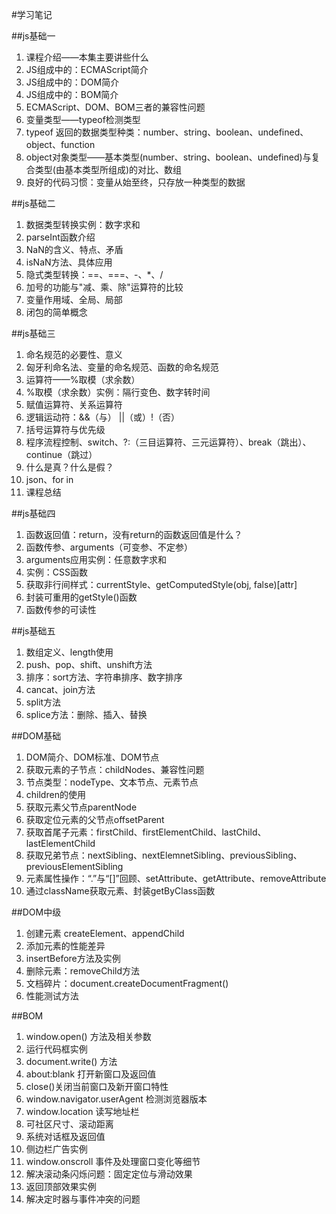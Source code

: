 #学习笔记

##js基础一
1. 课程介绍——本集主要讲些什么
2. JS组成中的：ECMAScript简介
3. JS组成中的：DOM简介
4. JS组成中的：BOM简介
5. ECMAScript、DOM、BOM三者的兼容性问题
6. 变量类型——typeof检测类型
7. typeof 返回的数据类型种类：number、string、boolean、undefined、object、function
8. object对象类型——基本类型(number、string、boolean、undefined)与复合类型(由基本类型所组成)的对比、数组
9. 良好的代码习惯：变量从始至终，只存放一种类型的数据


##js基础二
1. 数据类型转换实例：数字求和
2. parseInt函数介绍
3. NaN的含义、特点、矛盾
4. isNaN方法、具体应用
5. 隐式类型转换：==、===、-、*、/
6. 加号的功能与"减、乘、除"运算符的比较
7. 变量作用域、全局、局部
8. 闭包的简单概念

##js基础三
1. 命名规范的必要性、意义
2. 匈牙利命名法、变量的命名规范、函数的命名规范
3. 运算符——%取模（求余数）
4. %取模（求余数）实例：隔行变色、数字转时间
5. 赋值运算符、关系运算符
6. 逻辑运动符：&&（与） ||（或）!（否）
7. 括号运算符与优先级
8. 程序流程控制、switch、?:（三目运算符、三元运算符）、break（跳出）、continue（跳过）
9. 什么是真？什么是假？
10. json、for in
11. 课程总结

##js基础四
1. 函数返回值：return，没有return的函数返回值是什么？
2. 函数传参、arguments（可变参、不定参）
3. arguments应用实例：任意数字求和
4. 实例：CSS函数
5. 获取非行间样式：currentStyle、getComputedStyle(obj, false)[attr]
6. 封装可重用的getStyle()函数
7. 函数传参的可读性

##js基础五
1. 数组定义、length使用
2. push、pop、shift、unshift方法
3. 排序：sort方法、字符串排序、数字排序
4. cancat、join方法
5. split方法
6. splice方法：删除、插入、替换

##DOM基础
1. DOM简介、DOM标准、DOM节点
2. 获取元素的子节点：childNodes、兼容性问题
3. 节点类型：nodeType、文本节点、元素节点
4. children的使用
5. 获取元素父节点parentNode
6. 获取定位元素的父节点offsetParent
7. 获取首尾子元素：firstChild、firstElementChild、lastChild、lastElementChild
8. 获取兄弟节点：nextSibling、nextElemnetSibling、previousSibling、previousElementSibling
9. 元素属性操作：“.”与“[]”回顾、setAttribute、getAttribute、removeAttribute
10. 通过className获取元素、封装getByClass函数

##DOM中级
1. 创建元素 createElement、appendChild
2. 添加元素的性能差异
3. insertBefore方法及实例
4. 删除元素：removeChild方法
5. 文档碎片：document.createDocumentFragment()
6. 性能测试方法

##BOM
1. window.open() 方法及相关参数
2. 运行代码框实例
3. document.write() 方法
4. about:blank 打开新窗口及返回值
5. close()关闭当前窗口及新开窗口特性
6. window.navigator.userAgent 检测浏览器版本
7. window.location 读写地址栏
8. 可社区尺寸、滚动距离
9. 系统对话框及返回值
10. 侧边栏广告实例
11. window.onscroll 事件及处理窗口变化等细节
12. 解决滚动条闪烁问题：固定定位与滑动效果
13. 返回顶部效果实例
14. 解决定时器与事件冲突的问题